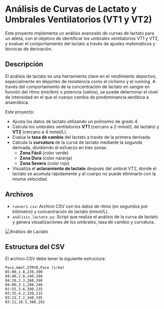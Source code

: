 # Análisis de Curvas de Lactato y Umbrales Ventilatorios (VT1 y VT2)

Este proyecto implementa un análisis avanzado de curvas de lactato para un atleta, con el objetivo de identificar los umbrales ventilatorios VT1 y VT2, y evaluar el comportamiento del lactato a través de ajustes matemáticos y técnicas de derivación.

## Descripción

El análisis de lactato es una herramienta clave en el rendimiento deportivo, especialmente en deportes de resistencia como el ciclismo y el running. A través del comportamiento de la concentración de lactato en sangre en función del ritmo (min/km) o potencia (vatios), se puede determinar el nivel de intensidad en el que el cuerpo cambia de predominancia aeróbica a anaeróbica.

Este proyecto:
- Ajusta los datos de lactato utilizando un polinomio de grado 4.
- Calcula los umbrales ventilatorios **VT1** (cercano a 2 mmol/L de lactato) y **VT2** (cercano a 4 mmol/L).
- Evalúa la **tasa de cambio** del lactato a través de la primera derivada.
- Calcula la **curvatura** de la curva de lactato mediante la segunda derivada, dividiendo el esfuerzo en tres zonas:
  - **Zona Fácil** (color verde)
  - **Zona Dura** (color naranja)
  - **Zona Severa** (color rojo)
- Visualiza el **aclaramiento de lactato** después del umbral VT2, donde el lactato se acumula rápidamente y el cuerpo no puede eliminarlo con la misma velocidad.

## Archivos

- `runner1.csv`: Archivo CSV con los datos de ritmo (en segundos por kilómetro) y concentración de lactato (mmol/L).
- `análisis_lactato.py`: Script que realiza el análisis de la curva de lactato y genera visualizaciones de los umbrales, tasa de cambio y curvatura.

![Análisis de Lactato](image.png)

## Estructura del CSV

El archivo CSV debe tener la siguiente estructura:

```csv
Pace,mmol,STRYD,Pace (s/km)
05:00,1.8,220,300
04:40,2.0,240,280
04:20,2.3,260,260
04:00,3.1,280,240
03:55,3.6,300,235
03:35,4.2,320,215
03:15,7.2,340,195
03:11,10.5,360,191

